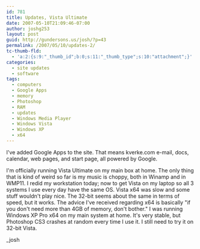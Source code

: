 ```yaml
---
id: 781
title: Updates, Vista Ultimate
date: 2007-05-10T21:09:46-07:00
author: joshg253
layout: post
guid: http://gundersons.us/josh/?p=43
permalink: /2007/05/10/updates-2/
tc-thumb-fld:
  - 'a:2:{s:9:"_thumb_id";b:0;s:11:"_thumb_type";s:10:"attachment";}'
categories:
  - site updates
  - software
tags:
  - computers
  - Google Apps
  - memory
  - Photoshop
  - RAM
  - updates
  - Windows Media Player
  - Windows Vista
  - Windows XP
  - x64
---
```

I've added Google Apps to the site. That means kverke.com e-mail, docs, calendar, web pages, and start page, all powered by Google.

I'm officially running Vista Ultimate on my main box at home. The only thing that is kind of weird so far is my music is choppy, both in Winamp and in WMP11. I redid my workstation today; now to get Vista on my laptop so all 3 systems I use every day have the same OS. Vista x64 was slow and some stuff wouldn't play nice. The 32-bit seems about the same in terms of speed, but it works. The advice I've received regarding x64 is basically "if you don't need more than 4GB of memory, don't bother." I was running Windows XP Pro x64 on my main system at home. It's very stable, but Photoshop CS3 crashes at random every time I use it. I still need to try it on 32-bit Vista.

_josh